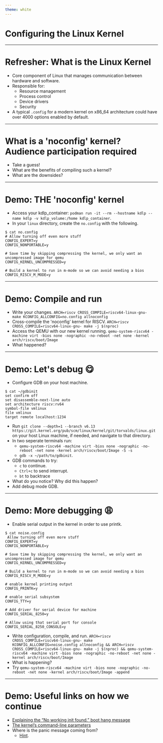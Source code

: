 ```yaml
---
theme: white
---
```


# Configuring the Linux Kernel

---

# Refresher: What is the Linux Kernel
- Core component of Linux that manages communication between hardware and software.
- Responsible for:
  - Resource management
  - Process control
  - Device drivers
  - Security
- A typical `.config` for a modern kernel on x86_64 architecture could have over 4000
options enabled by default.

---

# What is a 'noconfig' kernel? Audience participation required
- Take a guess!
- What are the benefits of compiling such a kernel?
- What are the downsides?

---

# Demo: THE 'noconfig' kernel
- Access your kdlp_container: `podman run -it --rm --hostname kdlp --name kdlp -v kdlp_volume:/home kdlp_container`.
- In your `linux` directory, create the `no.config` with the following.
```
$ cat no.config
# Allow turning off even more stuff
CONFIG_EXPERT=y
CONFIG_NONPORTABLE=y

# Save time by skipping compressing the kernel, we only want an uncompressed image for qemu
CONFIG_KERNEL_UNCOMPRESSED=y

# Build a kernel to run in m-mode so we can avoid needing a bios
CONFIG_RISCV_M_MODE=y
```

---

# Demo: Compile and run
- Write your changes.
`ARCH=riscv CROSS_COMPILE=riscv64-linux-gnu- make KCONFIG_ALLCONFIG=no.config allnoconfig`
- Cross-compile the 'noconfig' kernel for RISCV.
`ARCH=riscv CROSS_COMPILE=riscv64-linux-gnu- make -j $(nproc)`
- Access the QEMU with our new kernel running.
`qemu-system-riscv64 -machine virt -bios none -nographic -no-reboot -net none -kernel arch/riscv/boot/Image`
- What happened?

---

# Demo: Let's debug 😋
- Configure GDB on your host machine.
```
$ cat ~/gdbinit
set confirm off
set disassemble-next-line auto
set architecture riscv:rv64
symbol-file vmlinux
file vmlinux
target remote localhost:1234
```
- Run `git clone --depth=1 --branch v6.13 https://git.kernel.org/pub/scm/linux/kernel/git/torvalds/linux.git`
on your host Linux machine, if needed, and navigate to that directory.
- In two seperate terminals run:
  - `qemu-system-riscv64 -machine virt -bios none -nographic -no-reboot -net none -kernel arch/riscv/boot/Image -S -s`
  - `gdb -x ~/path/to/gdbinit`.
- GDB commands to try:
  - `c` to continue.
  - `Ctrl+c` to send interrupt.
  - `bt` to backtrace
- What do you notice? Why did this happen?
- Add debug mode GDB.

---

# Demo: More debugging 😩
- Enable serial output in the kernel in order to use printk.
```
$ cat noise.config
 Allow turning off even more stuff
CONFIG_EXPERT=y
CONFIG_NONPORTABLE=y

# Save time by skipping compressing the kernel, we only want an uncompressed image for qemu
CONFIG_KERNEL_UNCOMPRESSED=y

# Build a kernel to run in m-mode so we can avoid needing a bios
CONFIG_RISCV_M_MODE=y

# enable kernel printing output
CONFIG_PRINTK=y

# enable serial subsystem
CONFIG_TTY=y

# Add driver for serial device for machine
CONFIG_SERIAL_8250=y

# Allow using that serial port for console
CONFIG_SERIAL_8250_CONSOLE=y
```
- Write configuration, compile, and run.
`ARCH=riscv CROSS_COMPILE=riscv64-linux-gnu- make KCONFIG_ALLCONFIG=noise.config allnoconfig &&
ARCH=riscv CROSS_COMPILE=riscv64-linux-gnu- make -j $(nproc) &&
qemu-system-riscv64 -machine virt -bios none -nographic -no-reboot -net none -kernel arch/riscv/boot/Image`
- What is happening?
- Try `qemu-system-riscv64 -machine virt -bios none -nographic -no-reboot -net none -kernel arch/riscv/boot/Image -append`

---

# Demo: Useful links on how we continue
- [Explaining the “No working init found.” boot hang message](https://docs.kernel.org/admin-guide/init.html)
- [The kernel’s command-line parameters](https://docs.kernel.org/admin-guide/kernel-parameters.html)
- Where is the panic message coming from?
  - [Hint](https://elixir.bootlin.com/linux/v6.13/source/init/main.c#L1528).
